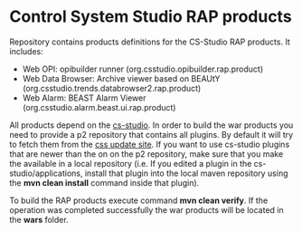 # Control System Studio RAP products

Repository contains products definitions for the CS-Studio RAP products. It includes:  
- Web OPI: opibuilder runner (org.csstudio.opibuilder.rap.product)  
- Web Data Browser: Archive viewer based on BEAUtY (org.csstudio.trends.databrowser2.rap.product)  
- Web Alarm: BEAST Alarm Viewer (org.csstudio.alarm.beast.ui.rap.product)  

All products depend on the [cs-studio](https://github.com/ControlSystemStudio/cs-studio). In order to build the war products you need to provide a p2 repository that contains all plugins. By default it will try to fetch them from the [css update site](http://download.controlsystemstudio.org/updates/<ver>). If you want to use cs-studio plugins that are newer than the on on the p2 repository, make sure that you make the available in a local repository (i.e. If you edited a plugin in the cs-studio/applications, install that plugin into the local maven repository using the **mvn clean install** command inside that plugin).

To build the RAP products execute command **mvn clean verify**. If the operation was completed successfully the war products will be located in the **wars** folder. 
